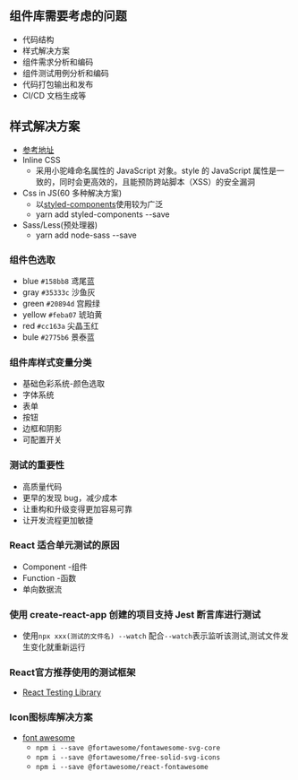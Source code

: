 ## 组件库需要考虑的问题

- 代码结构
- 样式解决方案
- 组件需求分析和编码
- 组件测试用例分析和编码
- 代码打包输出和发布
- CI/CD 文档生成等

## 样式解决方案

- [参考地址](https://reactjs.bootcss.com/docs/dom-elements.html)
- Inline CSS
  - 采用小驼峰命名属性的 JavaScript 对象。style 的 JavaScript 属性是一致的，同时会更高效的，且能预防跨站脚本（XSS）的安全漏洞
- Css in JS(60 多种解决方案)
  - 以[styled-components](https://styled-components.com/docs)使用较为广泛
  - yarn add styled-components --save
- Sass/Less(预处理器)
  - yarn add node-sass --save

### 组件色选取

- blue `#158bb8` 鸢尾蓝
- gray `#35333c` 沙鱼灰
- green `#20894d` 宫殿绿
- yellow `#feba07` 琥珀黄
- red `#cc163a` 尖晶玉红
- bule `#2775b6` 景泰蓝

### 组件库样式变量分类

- 基础色彩系统-颜色选取
- 字体系统
- 表单
- 按钮
- 边框和阴影
- 可配置开关

### 测试的重要性

- 高质量代码
- 更早的发现 bug，减少成本
- 让重构和升级变得更加容易可靠
- 让开发流程更加敏捷

### React 适合单元测试的原因

- Component -组件
- Function -函数
- 单向数据流

### 使用 create-react-app 创建的项目支持 Jest 断言库进行测试

- 使用`npx xxx(测试的文件名) --watch` 配合`--watch`表示监听该测试,测试文件发生变化就重新运行

### React官方推荐使用的测试框架
- [React Testing Library](https://reactjs.bootcss.com/docs/test-utils.html)

### Icon图标库解决方案
- [font awesome](https://github.com/FortAwesome/react-fontawesome) 
  - `npm i --save @fortawesome/fontawesome-svg-core`
  - `npm i --save @fortawesome/free-solid-svg-icons`
  - `npm i --save @fortawesome/react-fontawesome`